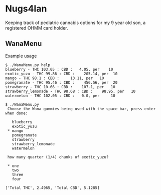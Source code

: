 # Nugs4Ian
Keeping track of pediatric cannabis options for my 9 year old son, a registered OHMM card holder.

## WanaMenu

Example usage
```
$ ./WanaMenu.py help
blueberry - THC 103.05 : CBD :   4.05, per    10
exotic_yuzu - THC 99.86 : CBD :    205.14, per  10
mango - THC 98.1 : CBD :     13.11, per   10
pomegranate - THC 95.46 : CBD :    456.56, per  20
strawberry - THC 10.66 : CBD :    107.1, per   10
strawberry_lemonade - THC 98.68 : CBD :    98.95, per   10
watermelon - THC 102.05 : CBD :   0.0, per     10

$ ./WanaMenu.py 
 Choose the Wana gummies being used with the space bar, press enter when done:

   blueberry
   exotic_yuzu
 * mango
   pomegranate
   strawberry
   strawberry_lemonade
   watermelon

 how many quarter (1/4) chunks of exotic_yuzu?

 * one
   two
   three
   four

['Total THC', 2.4965, 'Total CBD', 5.1285]
```

